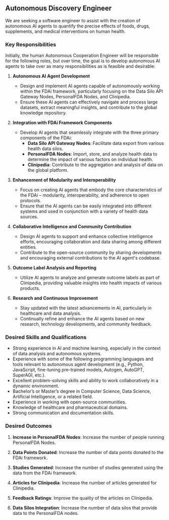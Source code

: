 ## Autonomous Discovery Engineer

We are seeking a software engineer to assist with the creation of autonomous AI agents to quantify the precise effects of foods, drugs, supplements, and medical interventions on human health.

### Key Responsibilities

Initially, the human Autonomous Cooperation Engineer will be responsible for the following roles, but over time, the goal is to develop autonomous AI agents to take over as many responsibilities as is feasible and desirable:

1. **Autonomous AI Agent Development**
   - Design and implement AI agents capable of autonomously working within the FDAi framework, particularly focusing on the Data Silo API Gateway Nodes, PersonalFDA Nodes, and Clinipedia.
   - Ensure these AI agents can effectively navigate and process large datasets, extract meaningful insights, and contribute to the global knowledge repository.

2. **Integration with FDAi Framework Components**
   - Develop AI agents that seamlessly integrate with the three primary components of the FDAi:
      - **Data Silo API Gateway Nodes**: Facilitate data export from various health data silos.
      - **PersonalFDA Nodes**: Import, store, and analyze health data to determine the impact of various factors on individual health.
      - **Clinipedia**: Contribute to the aggregation and analysis of data on the global platform.

3. **Enhancement of Modularity and Interoperability**
   - Focus on creating AI agents that embody the core characteristics of the FDAi – modularity, interoperability, and adherence to open protocols.
   - Ensure that the AI agents can be easily integrated into different systems and used in conjunction with a variety of health data sources.

4. **Collaborative Intelligence and Community Contribution**
   - Design AI agents to support and enhance collective intelligence efforts, encouraging collaboration and data sharing among different entities.
   - Contribute to the open-source community by sharing developments and encouraging external contributions to the AI agent's codebase.

5. **Outcome Label Analysis and Reporting**
   - Utilize AI agents to analyze and generate outcome labels as part of Clinipedia, providing valuable insights into health impacts of various products.

6. **Research and Continuous Improvement**
   - Stay updated with the latest advancements in AI, particularly in healthcare and data analysis.
   - Continually refine and enhance the AI agents based on new research, technology developments, and community feedback.

### Desired Skills and Qualifications
- Strong experience in AI and machine learning, especially in the context of data analysis and autonomous systems.
- Experience with some of the following programming languages and tools relevant to autonomous agent development (e.g., Python, JavaScript, fine-tuning pre-trained models, Autogen, AutoGPT, SuperAGI, etc.).
- Excellent problem-solving skills and ability to work collaboratively in a dynamic environment.
- Bachelor’s or Master’s degree in Computer Science, Data Science, Artificial Intelligence, or a related field.
- Experience in working with open-source communities.
- Knowledge of healthcare and pharmaceutical domains.
- Strong communication and documentation skills.

### Desired Outcomes

1. **Increase in PersonalFDA Nodes**: Increase the number of people running PersonalFDA Nodes. 

2. **Data Points Donated**: Increase the number of data points donated to the FDAi framework. 

3. **Studies Generated**: Increase the number of studies generated using the data from the FDAi framework. 

4. **Articles for Clinipedia**: Increase the number of articles generated for Clinipedia. 

5. **Feedback Ratings**: Improve the quality of the articles on Clinipedia. 

6. **Data Silos Integration**: Increase the number of data silos that provide data to the PersonalFDA nodes. 


